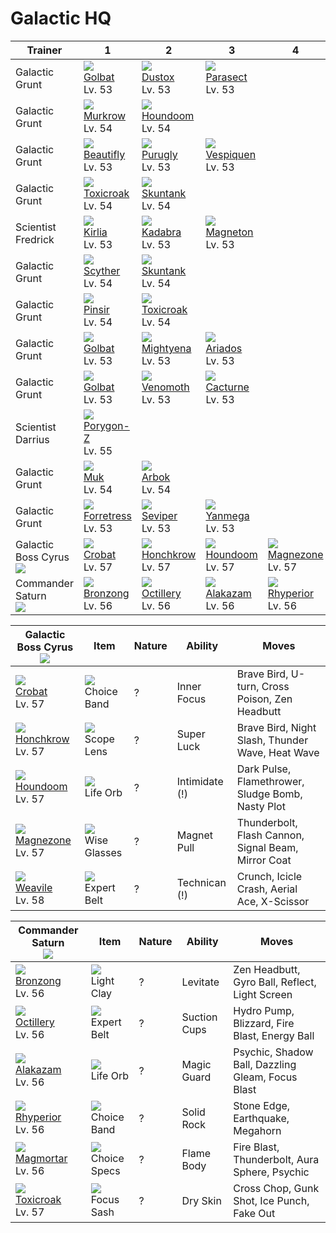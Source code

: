 # Galactic HQ

Trainer                           | 1                                  | 2                                 | 3                                 | 4                                 | 5                                 | 6
---                               | ---                                | ---                               | ---                               | ---                               | ---                               | ---
Galactic Grunt                    | ![][042]<br>[Golbat]<br>Lv. 53     | ![][269]<br>[Dustox]<br>Lv. 53    | ![][047]<br>[Parasect]<br>Lv. 53  | &nbsp;                            | &nbsp;                            | &nbsp;
Galactic Grunt                    | ![][198]<br>[Murkrow]<br>Lv. 54    | ![][229]<br>[Houndoom]<br>Lv. 54  | &nbsp;                            | &nbsp;                            | &nbsp;                            | &nbsp;
Galactic Grunt                    | ![][267]<br>[Beautifly]<br>Lv. 53  | ![][432]<br>[Purugly]<br>Lv. 53   | ![][416]<br>[Vespiquen]<br>Lv. 53 | &nbsp;                            | &nbsp;                            | &nbsp;
Galactic Grunt                    | ![][454]<br>[Toxicroak]<br>Lv. 54  | ![][435]<br>[Skuntank]<br>Lv. 54  | &nbsp;                            | &nbsp;                            | &nbsp;                            | &nbsp;
Scientist Fredrick                | ![][281]<br>[Kirlia]<br>Lv. 53     | ![][064]<br>[Kadabra]<br>Lv. 53   | ![][082]<br>[Magneton]<br>Lv. 53  | &nbsp;                            | &nbsp;                            | &nbsp;
Galactic Grunt                    | ![][123]<br>[Scyther]<br>Lv. 54    | ![][435]<br>[Skuntank]<br>Lv. 54  | &nbsp;                            | &nbsp;                            | &nbsp;                            | &nbsp;
Galactic Grunt                    | ![][127]<br>[Pinsir]<br>Lv. 54     | ![][454]<br>[Toxicroak]<br>Lv. 54 | &nbsp;                            | &nbsp;                            | &nbsp;                            | &nbsp;
Galactic Grunt                    | ![][042]<br>[Golbat]<br>Lv. 53     | ![][262]<br>[Mightyena]<br>Lv. 53 | ![][168]<br>[Ariados]<br>Lv. 53   | &nbsp;                            | &nbsp;                            | &nbsp;
Galactic Grunt                    | ![][042]<br>[Golbat]<br>Lv. 53     | ![][049]<br>[Venomoth]<br>Lv. 53  | ![][332]<br>[Cacturne]<br>Lv. 53  | &nbsp;                            | &nbsp;                            | &nbsp;
Scientist Darrius                 | ![][474]<br>[Porygon-Z]<br>Lv. 55  | &nbsp;                            | &nbsp;                            | &nbsp;                            | &nbsp;                            | &nbsp;
Galactic Grunt                    | ![][089]<br>[Muk]<br>Lv. 54        | ![][024]<br>[Arbok]<br>Lv. 54     | &nbsp;                            | &nbsp;                            | &nbsp;                            | &nbsp;
Galactic Grunt                    | ![][205]<br>[Forretress]<br>Lv. 53 | ![][336]<br>[Seviper]<br>Lv. 53   | ![][469]<br>[Yanmega]<br>Lv. 53   | &nbsp;                            | &nbsp;                            | &nbsp;
Galactic Boss Cyrus<br>![][cyrus] | ![][169]<br>[Crobat]<br>Lv. 57     | ![][430]<br>[Honchkrow]<br>Lv. 57 | ![][229]<br>[Houndoom]<br>Lv. 57  | ![][462]<br>[Magnezone]<br>Lv. 57 | ![][461]<br>[Weavile]<br>Lv. 58   | &nbsp;
Commander Saturn<br>![][saturn]   | ![][437]<br>[Bronzong]<br>Lv. 56   | ![][224]<br>[Octillery]<br>Lv. 56 | ![][065]<br>[Alakazam]<br>Lv. 56  | ![][464]<br>[Rhyperior]<br>Lv. 56 | ![][467]<br>[Magmortar]<br>Lv. 56 | ![][454]<br>[Toxicroak]<br>Lv. 57

Galactic Boss Cyrus<br>![][cyrus] | Item                              | Nature | Ability        | Moves
---                               | ---                               | ---    | ---            | ---
![][169]<br>[Crobat]<br>Lv. 57    | ![][choice-band]<br>Choice Band   | ?      | Inner Focus    | Brave Bird, U-turn, Cross Poison, Zen Headbutt
![][430]<br>[Honchkrow]<br>Lv. 57 | ![][scope-lens]<br>Scope Lens     | ?      | Super Luck     | Brave Bird, Night Slash, Thunder Wave, Heat Wave
![][229]<br>[Houndoom]<br>Lv. 57  | ![][life-orb]<br>Life Orb         | ?      | Intimidate (!) | Dark Pulse, Flamethrower, Sludge Bomb, Nasty Plot
![][462]<br>[Magnezone]<br>Lv. 57 | ![][wise-glasses]<br>Wise Glasses | ?      | Magnet Pull    | Thunderbolt, Flash Cannon, Signal Beam, Mirror Coat
![][461]<br>[Weavile]<br>Lv. 58   | ![][expert-belt]<br>Expert Belt   | ?      | Technican (!)  | Crunch, Icicle Crash, Aerial Ace, X-Scissor

Commander Saturn<br>![][saturn]   | Item                              | Nature | Ability      | Moves
---                               | ---                               | ---    | ---          | ---
![][437]<br>[Bronzong]<br>Lv. 56  | ![][light-clay]<br>Light Clay     | ?      | Levitate     | Zen Headbutt, Gyro Ball, Reflect, Light Screen
![][224]<br>[Octillery]<br>Lv. 56 | ![][expert-belt]<br>Expert Belt   | ?      | Suction Cups | Hydro Pump, Blizzard, Fire Blast, Energy Ball
![][065]<br>[Alakazam]<br>Lv. 56  | ![][life-orb]<br>Life Orb         | ?      | Magic Guard  | Psychic, Shadow Ball, Dazzling Gleam, Focus Blast
![][464]<br>[Rhyperior]<br>Lv. 56 | ![][choice-band]<br>Choice Band   | ?      | Solid Rock   | Stone Edge, Earthquake, Megahorn
![][467]<br>[Magmortar]<br>Lv. 56 | ![][choice-specs]<br>Choice Specs | ?      | Flame Body   | Fire Blast, Thunderbolt, Aura Sphere, Psychic
![][454]<br>[Toxicroak]<br>Lv. 57 | ![][focus-sash]<br>Focus Sash     | ?      | Dry Skin     | Cross Chop, Gunk Shot, Ice Punch, Fake Out

[Arbok]: ../../pokemon_changes/024/
[Golbat]: ../../pokemon_changes/042/
[Parasect]: ../../pokemon_changes/047/
[Venomoth]: ../../pokemon_changes/049/
[Kadabra]: ../../pokemon_changes/064/
[Alakazam]: ../../pokemon_changes/065/
[Magneton]: ../../pokemon_changes/082/
[Muk]: ../../pokemon_changes/089/
[Scyther]: ../../pokemon_changes/123/
[Pinsir]: ../../pokemon_changes/127/
[Ariados]: ../../pokemon_changes/168/
[Crobat]: ../../pokemon_changes/169/
[Murkrow]: ../../pokemon_changes/198/
[Forretress]: ../../pokemon_changes/205/
[Octillery]: ../../pokemon_changes/224/
[Houndoom]: ../../pokemon_changes/229/
[Mightyena]: ../../pokemon_changes/262/
[Beautifly]: ../../pokemon_changes/267/
[Dustox]: ../../pokemon_changes/269/
[Kirlia]: ../../pokemon_changes/281/
[Cacturne]: ../../pokemon_changes/332/
[Seviper]: ../../pokemon_changes/336/
[Vespiquen]: ../../pokemon_changes/416/
[Honchkrow]: ../../pokemon_changes/430/
[Purugly]: ../../pokemon_changes/432/
[Skuntank]: ../../pokemon_changes/435/
[Bronzong]: ../../pokemon_changes/437/
[Toxicroak]: ../../pokemon_changes/454/
[Weavile]: ../../pokemon_changes/461/
[Magnezone]: ../../pokemon_changes/462/
[Rhyperior]: ../../pokemon_changes/464/
[Magmortar]: ../../pokemon_changes/467/
[Yanmega]: ../../pokemon_changes/469/
[Porygon-Z]: ../../pokemon_changes/474/
[choice-band]: ../img/items/choice-band.png
[choice-specs]: ../img/items/choice-specs.png
[expert-belt]: ../img/items/expert-belt.png
[focus-sash]: ../img/items/focus-sash.png
[life-orb]: ../img/items/life-orb.png
[light-clay]: ../img/items/light-clay.png
[scope-lens]: ../img/items/scope-lens.png
[wise-glasses]: ../img/items/wise-glasses.png
[024]: ../img/pokemon/024.png
[042]: ../img/pokemon/042.png
[047]: ../img/pokemon/047.png
[049]: ../img/pokemon/049.png
[064]: ../img/pokemon/064.png
[065]: ../img/pokemon/065.png
[082]: ../img/pokemon/082.png
[089]: ../img/pokemon/089.png
[123]: ../img/pokemon/123.png
[127]: ../img/pokemon/127.png
[168]: ../img/pokemon/168.png
[169]: ../img/pokemon/169.png
[198]: ../img/pokemon/198.png
[205]: ../img/pokemon/205.png
[224]: ../img/pokemon/224.png
[229]: ../img/pokemon/229.png
[262]: ../img/pokemon/262.png
[267]: ../img/pokemon/267.png
[269]: ../img/pokemon/269.png
[281]: ../img/pokemon/281.png
[332]: ../img/pokemon/332.png
[336]: ../img/pokemon/336.png
[416]: ../img/pokemon/416.png
[430]: ../img/pokemon/430.png
[432]: ../img/pokemon/432.png
[435]: ../img/pokemon/435.png
[437]: ../img/pokemon/437.png
[454]: ../img/pokemon/454.png
[461]: ../img/pokemon/461.png
[462]: ../img/pokemon/462.png
[464]: ../img/pokemon/464.png
[467]: ../img/pokemon/467.png
[469]: ../img/pokemon/469.png
[474]: ../img/pokemon/474.png
[cyrus]: ../img/trainer/cyrus.png
[saturn]: ../img/trainer/saturn.png
